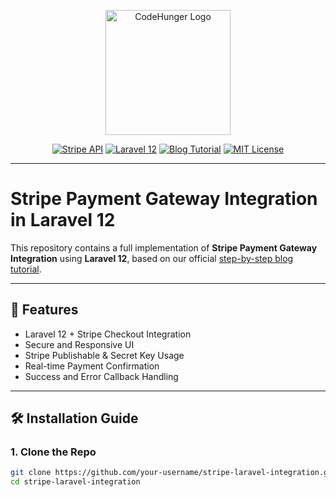 <p align="center">
  <a href="https://www.codehunger.in" target="_blank">
    <img src="https://www.codehunger.in/assets/logo.png" width="200" alt="CodeHunger Logo">
  </a>
</p>

<p align="center">
  <a href="https://stripe.com/docs/api"><img src="https://img.shields.io/badge/Stripe-API-blueviolet" alt="Stripe API"></a>
  <a href="https://laravel.com/docs"><img src="https://img.shields.io/badge/Laravel-12-red" alt="Laravel 12"></a>
  <a href="https://www.codehunger.in/blog/stripe-payment-gateway-integration-in-laravel-12-step-by-step-guide-with-example"><img src="https://img.shields.io/badge/Blog-Tutorial-green" alt="Blog Tutorial"></a>
  <a href="https://opensource.org/licenses/MIT"><img src="https://img.shields.io/badge/License-MIT-blue.svg" alt="MIT License"></a>
</p>

---

# Stripe Payment Gateway Integration in Laravel 12

This repository contains a full implementation of **Stripe Payment Gateway Integration** using **Laravel 12**, based on our official [step-by-step blog tutorial](https://www.codehunger.in/blog/stripe-payment-gateway-integration-in-laravel-12-step-by-step-guide-with-example).

---

## 📌 Features

- Laravel 12 + Stripe Checkout Integration
- Secure and Responsive UI
- Stripe Publishable & Secret Key Usage
- Real-time Payment Confirmation
- Success and Error Callback Handling

---

## 🛠️ Installation Guide

### 1. Clone the Repo

```bash
git clone https://github.com/your-username/stripe-laravel-integration.git
cd stripe-laravel-integration
